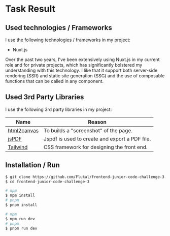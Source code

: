 # Task Result

## Used technologies / Frameworks

I use the following technologies / frameworks in my project:

- Nuxt.js

Over the past two years, I've been extensively using Nuxt.js in my current role and for private projects, which has significantly bolstered my understanding with this technology. I like that it support both server-side rendering (SSR) and static site generation (SSG) and the use of composable functions that can be called in any component.

## Used 3rd Party Libraries

I use the following 3rd party libraries in my project:

| Name                                                      | Reason                                         |
| --------------------------------------------------------- | ---------------------------------------------- |
| [html2canvas](https://html2canvas.hertzen.com/)           | To builds a "screenshot" of the page.          |
| [jsPDF](https://artskydj.github.io/jsPDF/docs/index.html) | Jspdf is used to create and export a PDF file. |
| [Tailwind](https://tailwindcss.com/)                      | CSS framework for designing the front end.     |

## Installation / Run

```bash
$ git clone https://github.com/Flukal/frontend-junior-code-challenge-3.git
$ cd frontend-junior-code-challenge-3

# npm
$ npm install
# pnpm
$ pnpm install

# npm
$ npm run dev
# pnpm
$ pnpm run dev
```
